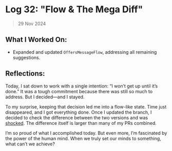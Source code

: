 # Log 32: "Flow & The Mega Diff"

> 29 Nov 2024

## What I Worked On:

- Expanded and updated `OffersMessageFlow`, addressing all remaining
  suggestions.

## Reflections:

Today, I sat down to work with a single intention: “I won’t get up until it’s
done.” It was a tough commitment because there was still so much to address. But
I decided—and I stayed.

To my surprise, keeping that decision led me into a flow-like state. Time just
disappeared, and I got everything done. Once I updated the branch, I decided to
check the difference between the two versions and was
[shocked](https://github.com/shaavan/rust-lightning/compare/pr3412.02..pr3412.03).
The difference itself is larger than many of my PRs combined.

I’m so proud of what I accomplished today. But even more, I’m fascinated by the
power of the human mind. When we truly set our minds to something, what can’t we
achieve?
